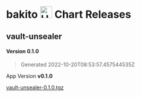 # bakito <img src="https://helm.sh/img/helm.svg" alt="Helm" style="width:32px;"/> Chart Releases

## vault-unsealer

#### Version **0.1.0**

> Generated 2022-10-20T08:53:57.457544535Z

App Version **v0.1.0**

[vault-unsealer-0.1.0.tgz](https://github.com/bakito/helm-charts/releases/download/vault-unsealer-0.1.0/vault-unsealer-0.1.0.tgz)


